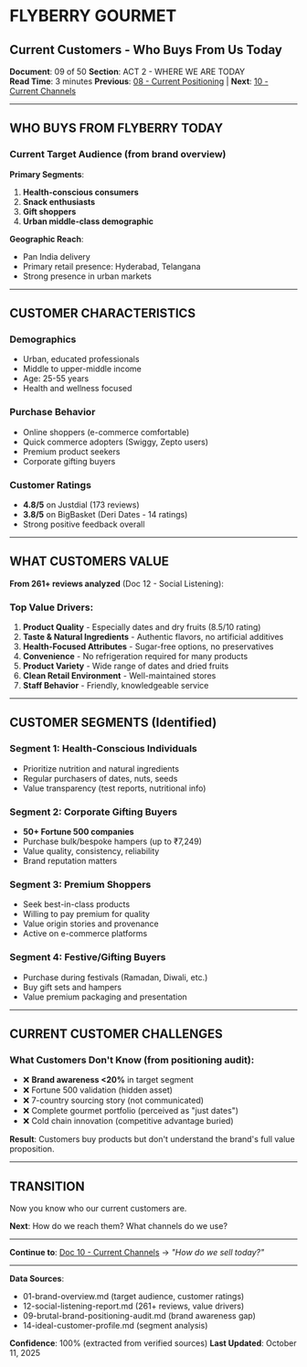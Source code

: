 # FLYBERRY GOURMET
## Current Customers - Who Buys From Us Today

**Document**: 09 of 50
**Section**: ACT 2 - WHERE WE ARE TODAY  
**Read Time**: 3 minutes
**Previous**: [08 - Current Positioning](#) | **Next**: [10 - Current Channels](#)

---

## WHO BUYS FROM FLYBERRY TODAY

### **Current Target Audience** (from brand overview)

**Primary Segments**:
1. **Health-conscious consumers**
2. **Snack enthusiasts** 
3. **Gift shoppers**
4. **Urban middle-class demographic**

**Geographic Reach**:
- Pan India delivery
- Primary retail presence: Hyderabad, Telangana
- Strong presence in urban markets

---

## CUSTOMER CHARACTERISTICS

### **Demographics**
- Urban, educated professionals
- Middle to upper-middle income
- Age: 25-55 years
- Health and wellness focused

### **Purchase Behavior**
- Online shoppers (e-commerce comfortable)
- Quick commerce adopters (Swiggy, Zepto users)
- Premium product seekers
- Corporate gifting buyers

### **Customer Ratings**
- **4.8/5** on Justdial (173 reviews)
- **3.8/5** on BigBasket (Deri Dates - 14 ratings)
- Strong positive feedback overall

---

## WHAT CUSTOMERS VALUE

**From 261+ reviews analyzed** (Doc 12 - Social Listening):

### **Top Value Drivers**:
1. **Product Quality** - Especially dates and dry fruits (8.5/10 rating)
2. **Taste & Natural Ingredients** - Authentic flavors, no artificial additives
3. **Health-Focused Attributes** - Sugar-free options, no preservatives
4. **Convenience** - No refrigeration required for many products
5. **Product Variety** - Wide range of dates and dried fruits
6. **Clean Retail Environment** - Well-maintained stores
7. **Staff Behavior** - Friendly, knowledgeable service

---

## CUSTOMER SEGMENTS (Identified)

### **Segment 1: Health-Conscious Individuals**
- Prioritize nutrition and natural ingredients
- Regular purchasers of dates, nuts, seeds
- Value transparency (test reports, nutritional info)

### **Segment 2: Corporate Gifting Buyers**
- **50+ Fortune 500 companies**
- Purchase bulk/bespoke hampers (up to ₹7,249)
- Value quality, consistency, reliability
- Brand reputation matters

### **Segment 3: Premium Shoppers**
- Seek best-in-class products
- Willing to pay premium for quality
- Value origin stories and provenance
- Active on e-commerce platforms

### **Segment 4: Festive/Gifting Buyers**
- Purchase during festivals (Ramadan, Diwali, etc.)
- Buy gift sets and hampers
- Value premium packaging and presentation

---

## CURRENT CUSTOMER CHALLENGES

### **What Customers Don't Know** (from positioning audit):
- ❌ **Brand awareness <20%** in target segment
- ❌ Fortune 500 validation (hidden asset)
- ❌ 7-country sourcing story (not communicated)
- ❌ Complete gourmet portfolio (perceived as "just dates")
- ❌ Cold chain innovation (competitive advantage buried)

**Result**: Customers buy products but don't understand the brand's full value proposition.

---

## TRANSITION

Now you know who our current customers are. 

**Next**: How do we reach them? What channels do we use?

---

**Continue to**: [Doc 10 - Current Channels](#) → *"How do we sell today?"*

---

**Data Sources**:
- 01-brand-overview.md (target audience, customer ratings)
- 12-social-listening-report.md (261+ reviews, value drivers)
- 09-brutal-brand-positioning-audit.md (brand awareness gap)
- 14-ideal-customer-profile.md (segment analysis)

**Confidence**: 100% (extracted from verified sources)
**Last Updated**: October 11, 2025
